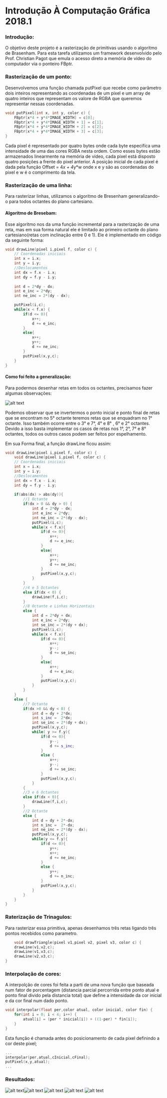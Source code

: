 # Introdução À Computação Gráfica 2018.1

### Introdução:
O objetivo deste projeto é a rasterização de primitivas usando o algoritmo de Brasenham. Para esta tarefa utilizamos um framework desenvolvido pelo Prof. Christian Pagot que emula o acesso direto a memória de vídeo do computador via o ponteiro FBptr.

### Rasterização de um ponto:
Desenvolvemos uma função chamada putPixel que recebe como parâmetro  dois inteiros representando as coordenadas de um pixel e um array de quatro inteiros que representam os valore de RGBA que queremos representar nessas coordenadas.

```C++
void putPixel(int x, int y, color c) {
	FBptr[x*4 + y*4*IMAGE_WIDTH] = c[0];
	FBptr[x*4 + y*4*IMAGE_WIDTH + 1] = c[1];
	FBptr[x*4 + y*4*IMAGE_WIDTH + 2] = c[2];
	FBptr[x*4 + y*4*IMAGE_WIDTH + 3] = c[3];
}
```
Cada pixel é representado por quatro bytes onde cada byte especifíca uma intensidade de uma das cores RGBA nesta ordem. Como esses bytes estão armazenados linearmente na memória de vídeo, cada pixel  está disposto quatro posições a frente do pixel anterior. A posição inicial de cada pixel é dada pela função Offset = 4*x + 4*y*w onde x e y são as coordenadas do pixel e w é o comprimento da tela.


### Rasterização de uma linha:
Para rasterizar linhas, utilizamos o algoritmo de Bresenham generalizando-o para todos octantes do plano cartesiano.

#### Algoritmo de Bresebam:
Esse algoritmo nos da uma função incremental para a rasterização de uma reta, mas em sua forma natural ele é limitado ao primeiro octante do plano cartesiano(retas com inclinação entre 0 e 1). Ele é implementado em código da seguinte forma:

```C++
void drawLine(pixel i,pixel f, color c) {
	// Coordenadas iniciais
	int x = i.x;
	int y = i.y;
	//Deslocamentos
	int dx = f.x - i.x;
	int dy = f.y - i.y;
	
	int d = 2*dy - dx;
	int e_inc = 2*dy;
	int ne_inc = 2*(dy - dx);

	putPixel(i,c);			
	while(x < f.x) {
		if(d <= 0){
			x++;
			d += e_inc;			
		}
		else{
			x++;
			y++;
			d += ne_inc;			
		}
		putPixel(x,y,c);
	}
}
```

#### Como foi feito a generalização:

Para podermos desenhar retas em todos os octantes, precisamos fazer algumas observações:

![alt text](https://github.com/avillasilva/CG/raw/master/Fotos/Sem%20t%C3%ADtulo.png "octantes")

Podemos observar que se invertermos o ponto inicial e ponto final de retas que se encontram no 5° octante teremos retas que se enquadram no 1° octante. Isso também ocorre entre o 3° e 7°, 4° e 8° , 6° e 2° octantes. Devido a isso basta implementar os casos de retas nos 1°, 2°, 7° e 8° octantes, todos os outros casos podem ser feitos por espelhamento.

Em sua Forma final, a função drawLine ficou assim:

```C++
void drawLine(pixel i,pixel f, color c) {
	void drawLine(pixel i,pixel f, color c) {
	// Coordenadas iniciais
	int x = i.x;
	int y = i.y;
	//Deslocamentos
	int dx = f.x - i.x;
	int dy = f.y - i.y;
	
	if(abs(dx) > abs(dy)){
		//1 Octante
		if(dx > 0 && dy > 0) {
			int d = 2*dy - dx;
			int e_inc = 2*dy;
			int ne_inc = 2*(dy - dx);
			putPixel(i,c);			
			while(x < f.x){
				if(d <= 0){
					x++;
					d += e_inc;			
				}
				else{
					x++;
					y++;
					d += ne_inc;			
				}
				putPixel(x,y,c);
			}
		}
		//4 e 5 Octantes 
		else if(dx < 0) {
			drawLine(f,i,c);
		}
		//8 Octante e Linhas Horizontais
		else {
			int d = 2*dy + dx;
			int e_inc = 2*dy;
			int se_inc = 2*(dy + dx);
			putPixel(i,c);			
			while(x < f.x){
				if(d <= 0){
					x++;
					y--;
					d += se_inc;			
				}
				else{
					x++;
					d += e_inc;			
				}
				putPixel(x,y,c);
			}
		}
	}
	else {
		//7 Octante
		if(dx >0 && dy < 0) {
			int d = dy + 2*dx;
			int s_inc =  2*dx;
			int se_inc = 2*(dy + dx);
			putPixel(x,y,c);
			while( y >= f.y){
				if(d <= 0){
					y--;
					d += s_inc;
				}
				else {
					x++;
					y--;
					d += se_inc;
				}
				putPixel(x,y,c);
			}
		{
		//3 e 6 Octantes
		else if(dx < 0){
			drawLine(f,i,c);
		}
		//2 Octante
		else {
			int d = dy + 2*-dx;
			int n_inc =  2*-dx;
			int ne_inc = 2*(dy - dx);
			putPixel(x,y,c);
			while(y <= f.y){
				if(d <= 0){
					y++;
					x++;
					d += ne_inc;
				}
				else {
					y++;
					d += n_inc;
				}
				putPixel(x,y,c);
			}	
		}
	} 
}
```



### Raterização de Trinagulos:
Para rasterizar essa primitiva, apenas desenhamos três retas ligando três pontos recebidos como parametro.

```C++
	void drawTriangle(pixel v1,pixel v2, pixel v3, color c) {
	drawLine(v1,v2,c);
	drawLine(v1,v3,c);
	drawLine(v2,v3,c);
}
```

### Interpolação de cores:
A interpolção de cores foi feita a parti de uma nova função que baseada num fator de porcentagem (distancia parcial percorrida entre ponto atual e ponto final divido pela distancia total) que define a intensidade da cor inicial e da cor final num dado ponto.
```C++
void interpolar(float per,color atual, color inicial, color fin) {
	for(int i = 0; i < 4; i++) {
		atual[i] = (per * inicial[i]) + ((1-per) * fin[i]);	
	}
} 
```

Esta função é chamada antes do posicionamento de cada pixel definindo a cor deste pixel;
```C++
...
interpolar(per,atual,cInicial,cFinal);
putPixel(x,y,atual);
...
```

### Resultados:

![alt text](https://github.com/avillasilva/CG/raw/master/Fotos/retas.png "Retas")![alt text](https://github.com/avillasilva/CG/raw/master/Fotos/triangulo.png "Triângulo")
![alt text](https://github.com/avillasilva/CG/raw/master/Fotos/reatasinter.png "Retas interpoladas")
![alt text](https://github.com/avillasilva/CG/raw/master/Fotos/triangulointer.png "Triângulo interpolado")
![alt text](https://github.com/avillasilva/CG/raw/master/Fotos/demo.png "Demostração")
